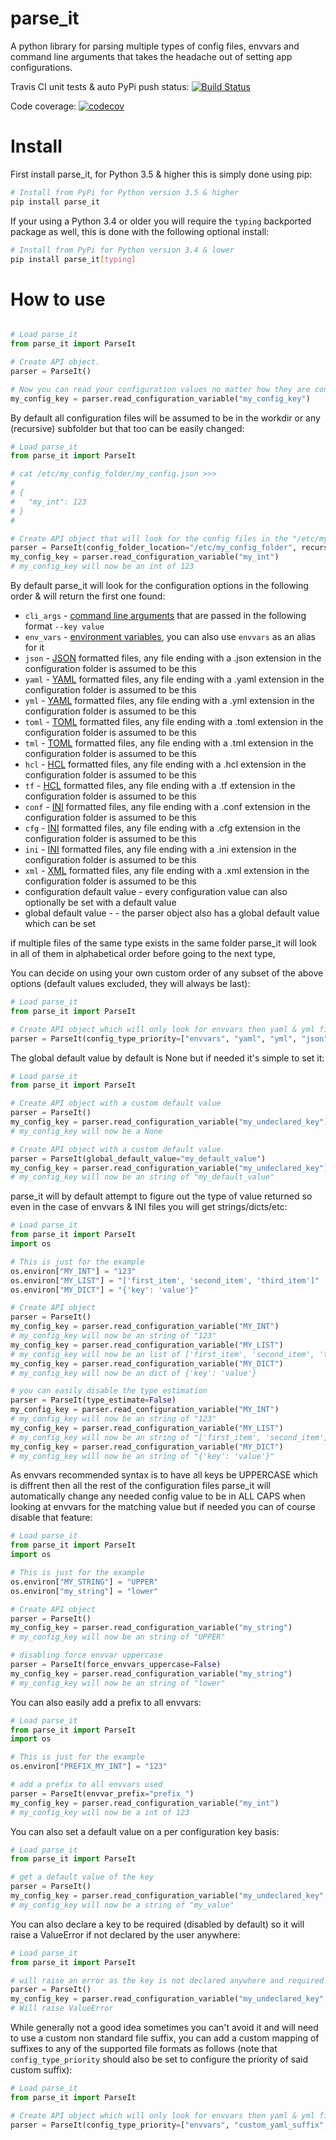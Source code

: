 # parse_it

A python library for parsing multiple types of config files, envvars and command line arguments that takes the headache out of setting app configurations.

Travis CI unit tests & auto PyPi push status: [![Build Status](https://travis-ci.org/naorlivne/parse_it.svg?branch=master)](https://travis-ci.org/naorlivne/parse_it)

Code coverage: [![codecov](https://codecov.io/gh/naorlivne/parse_it/branch/master/graph/badge.svg)](https://codecov.io/gh/naorlivne/parse_it)


# Install

First install parse_it, for Python 3.5 & higher this is simply done using pip:

```bash
# Install from PyPi for Python version 3.5 & higher
pip install parse_it
```

If your using a Python 3.4 or older you will require the `typing` backported package as well, this is done with the following optional install:

```bash
# Install from PyPi for Python version 3.4 & lower
pip install parse_it[typing]
```

# How to use

```python

# Load parse_it
from parse_it import ParseIt

# Create API object.
parser = ParseIt()

# Now you can read your configuration values no matter how they are configured (cli args, envvars, json/yaml/etc files)
my_config_key = parser.read_configuration_variable("my_config_key")

```

By default all configuration files will be assumed to be in the workdir or any (recursive) subfolder but that too can be easily changed:

```python
# Load parse_it
from parse_it import ParseIt

# cat /etc/my_config_folder/my_config.json >>>
#
# {
#   "my_int": 123
# }
# 

# Create API object that will look for the config files in the "/etc/my_config_folder" without looking in any subfolder
parser = ParseIt(config_folder_location="/etc/my_config_folder", recurse=False)
my_config_key = parser.read_configuration_variable("my_int")
# my_config_key will now be an int of 123

```

By default parse_it will look for the configuration options in the following order & will return the first one found:

* `cli_args` - [command line arguments](https://en.wikipedia.org/wiki/Command-line_interface#Arguments) that are passed in the following format ``--key value``
* `env_vars` - [environment variables](https://en.wikipedia.org/wiki/Environment_variable), you can also use `envvars` as an alias for it
* `json` - [JSON](https://en.wikipedia.org/wiki/JSON) formatted files, any file ending with a .json extension in the configuration folder is assumed to be this
* `yaml` - [YAML](https://en.wikipedia.org/wiki/YAML) formatted files, any file ending with a .yaml extension in the configuration folder is assumed to be this
* `yml` - [YAML](https://en.wikipedia.org/wiki/YAML) formatted files, any file ending with a .yml extension in the configuration folder is assumed to be this
* `toml` - [TOML](https://en.wikipedia.org/wiki/TOML) formatted files, any file ending with a .toml extension in the configuration folder is assumed to be this
* `tml` - [TOML](https://en.wikipedia.org/wiki/TOML) formatted files, any file ending with a .tml extension in the configuration folder is assumed to be this
* `hcl` - [HCL](https://github.com/hashicorp/hcl) formatted files, any file ending with a .hcl extension in the configuration folder is assumed to be this
* `tf` - [HCL](https://github.com/hashicorp/hcl) formatted files, any file ending with a .tf extension in the configuration folder is assumed to be this
* `conf` - [INI](https://en.wikipedia.org/wiki/INI_file) formatted files, any file ending with a .conf extension in the configuration folder is assumed to be this
* `cfg` - [INI](https://en.wikipedia.org/wiki/INI_file) formatted files, any file ending with a .cfg extension in the configuration folder is assumed to be this
* `ini` - [INI](https://en.wikipedia.org/wiki/INI_file) formatted files, any file ending with a .ini extension in the configuration folder is assumed to be this
* `xml` - [XML](https://en.wikipedia.org/wiki/XML) formatted files, any file ending with a .xml extension in the configuration folder is assumed to be this
* configuration default value - every configuration value can also optionally be set with a default value
* global default value - - the parser object also has a global default value which can be set

if multiple files of the same type exists in the same folder parse_it will look in all of them in alphabetical order before going to the next type, 

You can decide on using your own custom order of any subset of the above options (default values excluded, they will always be last):

```python
# Load parse_it
from parse_it import ParseIt

# Create API object which will only look for envvars then yaml & yml files then json files
parser = ParseIt(config_type_priority=["envvars", "yaml", "yml", "json"])

```

The global default value by default is None but if needed it's simple to set it:

```python
# Load parse_it
from parse_it import ParseIt

# Create API object with a custom default value
parser = ParseIt()
my_config_key = parser.read_configuration_variable("my_undeclared_key")
# my_config_key will now be a None

# Create API object with a custom default value
parser = ParseIt(global_default_value="my_default_value")
my_config_key = parser.read_configuration_variable("my_undeclared_key")
# my_config_key will now be an string of "my_default_value"

```

parse_it will by default attempt to figure out the type of value returned so even in the case of envvars & INI files you will get strings/dicts/etc:

```python
# Load parse_it
from parse_it import ParseIt
import os

# This is just for the example
os.environ["MY_INT"] = "123"
os.environ["MY_LIST"] = "['first_item', 'second_item', 'third_item']"
os.environ["MY_DICT"] = "{'key': 'value'}"

# Create API object
parser = ParseIt()
my_config_key = parser.read_configuration_variable("MY_INT")
# my_config_key will now be an string of "123"
my_config_key = parser.read_configuration_variable("MY_LIST")
# my_config_key will now be an list of ['first_item', 'second_item', 'third_item']
my_config_key = parser.read_configuration_variable("MY_DICT")
# my_config_key will now be an dict of {'key': 'value'}

# you can easily disable the type estimation
parser = ParseIt(type_estimate=False)
my_config_key = parser.read_configuration_variable("MY_INT")
# my_config_key will now be an string of "123"
my_config_key = parser.read_configuration_variable("MY_LIST")
# my_config_key will now be an string of "['first_item', 'second_item', 'third_item']"
my_config_key = parser.read_configuration_variable("MY_DICT")
# my_config_key will now be an string of "{'key': 'value'}"

```

As envvars recommended syntax is to have all keys be UPPERCASE which is diffrent then all the rest of the configuration files parse_it will automatically change any needed config value to be in ALL CAPS when looking at envvars for the matching value but if needed you can of course disable that feature: 

```python
# Load parse_it
from parse_it import ParseIt
import os

# This is just for the example
os.environ["MY_STRING"] = "UPPER"
os.environ["my_string"] = "lower"

# Create API object
parser = ParseIt()
my_config_key = parser.read_configuration_variable("my_string")
# my_config_key will now be an string of "UPPER"

# disabling force envvar uppercase
parser = ParseIt(force_envvars_uppercase=False)
my_config_key = parser.read_configuration_variable("my_string")
# my_config_key will now be an string of "lower"

```

You can also easily add a prefix to all envvars:

```python
# Load parse_it
from parse_it import ParseIt
import os

# This is just for the example
os.environ["PREFIX_MY_INT"] = "123"

# add a prefix to all envvars used
parser = ParseIt(envvar_prefix="prefix_")
my_config_key = parser.read_configuration_variable("my_int")
# my_config_key will now be a int of 123

```

You can also set a default value on a per configuration key basis:

```python
# Load parse_it
from parse_it import ParseIt

# get a default value of the key
parser = ParseIt()
my_config_key = parser.read_configuration_variable("my_undeclared_key", default_value="my_value")
# my_config_key will now be a string of "my_value"

```

You can also declare a key to be required (disabled by default) so it will raise a ValueError if not declared by the user anywhere:

```python
# Load parse_it
from parse_it import ParseIt

# will raise an error as the key is not declared anywhere and required is set to True
parser = ParseIt()
my_config_key = parser.read_configuration_variable("my_undeclared_key", required=True)
# Will raise ValueError

```

While generally not a good idea sometimes you can't avoid it and will need to use a custom non standard file suffix, you can add a custom mapping of suffixes to any of the supported file formats as follows (note that `config_type_priority` should also be set to configure the priority of said custom suffix):

```python
# Load parse_it
from parse_it import ParseIt

# Create API object which will only look for envvars then yaml & yml files then json files
parser = ParseIt(config_type_priority=["envvars", "custom_yaml_suffix", "yaml", "yml", "json"], custom_suffix_mapping={"yaml": ["custom_yaml_suffix"]})

```
